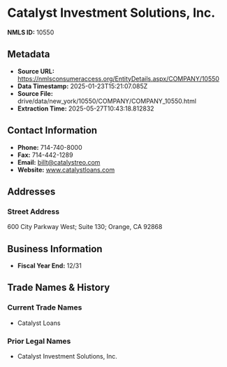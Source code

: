 # Catalyst Investment Solutions, Inc.

**NMLS ID:** 10550

## Metadata
- **Source URL:** https://nmlsconsumeraccess.org/EntityDetails.aspx/COMPANY/10550
- **Data Timestamp:** 2025-01-23T15:21:07.085Z
- **Source File:** drive/data/new_york/10550/COMPANY/COMPANY_10550.html
- **Extraction Time:** 2025-05-27T10:43:18.812832

## Contact Information
- **Phone:** 714-740-8000
- **Fax:** 714-442-1289
- **Email:** billt@catalystreo.com
- **Website:** www.catalystloans.com

## Addresses
### Street Address
600 City Parkway West; Suite 130; Orange, CA 92868

## Business Information
- **Fiscal Year End:** 12/31

## Trade Names & History
### Current Trade Names
- Catalyst Loans

### Prior Legal Names
- Catalyst Investment Solutions, Inc.
